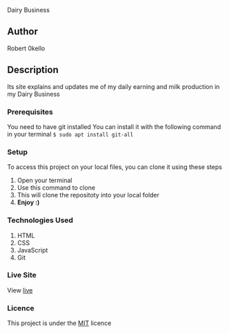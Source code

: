  Dairy Business
## Author
Robert 0kello
## Description
Its site explains and updates me of my daily earning and milk production 
in my Dairy Business
### Prerequisites
You need to have git installed
You can install it with the following command in your terminal
`$ sudo apt install git-all`
### Setup
To access this project on your local files, you can clone it using these steps
1. Open your terminal
1. Use this command to clone 
1. This will clone the repositoty into your local folder
1. __Enjoy :)__
### Technologies Used
1. HTML
1. CSS
1. JavaScript
1. Git
### Live Site
View [live](https://github.com/Robertokello11/Dairy_Business_Ip.git)
### Licence
This project is under the  [MIT](LICENSE) licence
